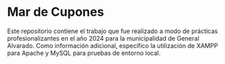 # Mar de Cupones
Este repositorio contiene el trabajo que fue realizado a modo de prácticas profesionalizantes en el año 2024 para la municipalidad de General Alvarado.
Como información adicional, especifico la utilización de XAMPP para Apache y MySQL para pruebas de entorno local.
